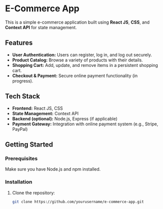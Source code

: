 # E-Commerce App

This is a simple e-commerce application built using **React JS**, **CSS**, and **Context API** for state management.

## Features

- **User Authentication:** Users can register, log in, and log out securely.
- **Product Catalog:** Browse a variety of products with their details.
- **Shopping Cart:** Add, update, and remove items in a persistent shopping cart.
- **Checkout & Payment:** Secure online payment functionality (in progress).

## Tech Stack

- **Frontend:** React JS, CSS
- **State Management:** Context API
- **Backend (optional):** Node.js, Express (if applicable)
- **Payment Gateway:** Integration with online payment system (e.g., Stripe, PayPal)

## Getting Started

### Prerequisites

Make sure you have Node.js and npm installed.

### Installation

1. Clone the repository:
   ```bash
   git clone https://github.com/yourusername/e-commerce-app.git
